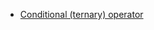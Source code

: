 - [Conditional (ternary) operator](https://developer.mozilla.org/en-US/docs/Web/JavaScript/Reference/Operators/Conditional_Operator)